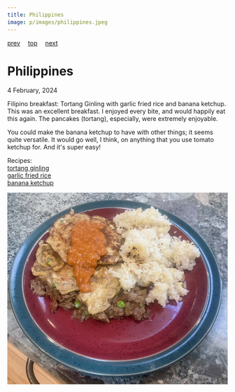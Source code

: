 ```yaml
---
title: Philippines
image: p/images/philippines.jpeg
---
```

[prev](peru.md)&emsp;
[top](../index.md)&emsp;
[next](poland.md)
# Philippines
4 February, 2024

Filipino breakfast: Tortang Ginling with garlic fried rice and banana
ketchup. This was an excellent breakfast. I enjoyed every bite, and
would happily eat this again. The pancakes (tortang), especially, were
extremely enjoyable.

You could make the banana ketchup to have with other things; it seems
quite versatile. It would go well, I think, on anything that you use
tomato ketchup for. And it's super easy!

Recipes:<br>
[tortang ginling](https://www.curiouscuisiniere.com/tortang-giniling/)<br>
[garlic fried rice](https://www.curiouscuisiniere.com/garlic-fried-rice/)<br>
[banana ketchup](https://www.curiouscuisiniere.com/banana-ketchup/)<br>

![breakfast](images/philippines.jpeg)
